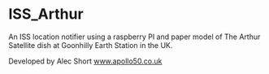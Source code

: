 # ISS_Arthur
An ISS location notifier using a raspberry PI and paper model of The Arthur Satellite dish at Goonhilly Earth Station in the UK.

Developed by Alec Short
www.apollo50.co.uk
